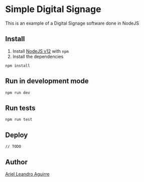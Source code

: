 # Simple Digital Signage

This is an example of a Digital Signage software done in NodeJS

## Install


1. Install [NodeJS v12](https://nodejs.org/en/download/) with `npm`
2. Install the dependencies

```
npm install
```

## Run in development mode

```
npm run dev
```

## Run tests

```
npm run test
```

## Deploy

```
// TODO
```

## Author

[Ariel Leandro Aguirre](mailto:ariedro@gmail.com)